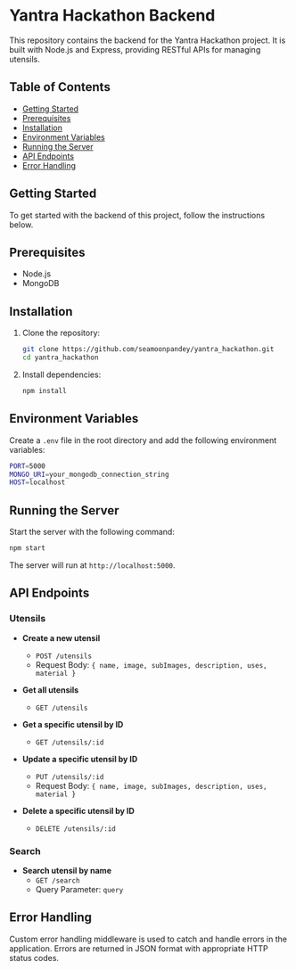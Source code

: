 # Yantra Hackathon Backend

This repository contains the backend for the Yantra Hackathon project. It is built with Node.js and Express, providing RESTful APIs for managing utensils.

## Table of Contents

- [Getting Started](#getting-started)
- [Prerequisites](#prerequisites)
- [Installation](#installation)
- [Environment Variables](#environment-variables)
- [Running the Server](#running-the-server)
- [API Endpoints](#api-endpoints)
- [Error Handling](#error-handling)

## Getting Started

To get started with the backend of this project, follow the instructions below.

## Prerequisites

- Node.js
- MongoDB

## Installation

1. Clone the repository:

   ```sh
   git clone https://github.com/seamoonpandey/yantra_hackathon.git
   cd yantra_hackathon
   ```

2. Install dependencies:

   ```sh
   npm install
   ```

## Environment Variables

Create a `.env` file in the root directory and add the following environment variables:

```sh
PORT=5000
MONGO_URI=your_mongodb_connection_string
HOST=localhost
```

## Running the Server

Start the server with the following command:

```sh
npm start
```

The server will run at `http://localhost:5000`.

## API Endpoints

### Utensils

- **Create a new utensil**

  - `POST /utensils`
  - Request Body: `{ name, image, subImages, description, uses, material }`

- **Get all utensils**

  - `GET /utensils`

- **Get a specific utensil by ID**

  - `GET /utensils/:id`

- **Update a specific utensil by ID**

  - `PUT /utensils/:id`
  - Request Body: `{ name, image, subImages, description, uses, material }`

- **Delete a specific utensil by ID**
  - `DELETE /utensils/:id`

### Search

- **Search utensil by name**
  - `GET /search`
  - Query Parameter: `query`

## Error Handling

Custom error handling middleware is used to catch and handle errors in the application. Errors are returned in JSON format with appropriate HTTP status codes.
